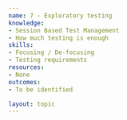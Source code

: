 ```yaml
---
name: 7 - Exploratory testing
knowledge:
- Session Based Test Management
- How much testing is enough
skills:
- Focusing / De-focusing
- Testing requirements
resources:
- None
outcomes:
- To be identified

layout: topic
---
```

